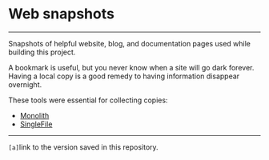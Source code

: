 # Web snapshots

----

Snapshots of helpful website, blog, and documentation pages used while building
this project.

A bookmark is useful, but you never know when a site will go dark forever.
Having a local copy is a good remedy to having information disappear overnight.

These tools were essential for collecting copies:

- [Monolith](https://github.com/Y2Z/monolith)
- [SingleFile](https://addons.mozilla.org/en-US/firefox/addon/single-file/)

----

`[a]`link to the version saved in this repository.
